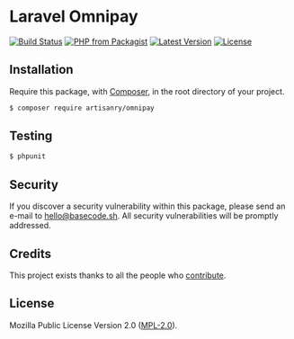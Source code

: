 # Laravel Omnipay

[![Build Status](https://img.shields.io/travis/artisanry/Omnipay/master.svg?style=flat-square)](https://travis-ci.org/artisanry/Omnipay)
[![PHP from Packagist](https://img.shields.io/packagist/php-v/artisanry/omnipay.svg?style=flat-square)]()
[![Latest Version](https://img.shields.io/github/release/artisanry/Omnipay.svg?style=flat-square)](https://github.com/artisanry/Omnipay/releases)
[![License](https://img.shields.io/packagist/l/artisanry/Omnipay.svg?style=flat-square)](https://packagist.org/packages/artisanry/Omnipay)

## Installation

Require this package, with [Composer](https://getcomposer.org/), in the root directory of your project.

``` bash
$ composer require artisanry/omnipay
```

## Testing

``` bash
$ phpunit
```

## Security

If you discover a security vulnerability within this package, please send an e-mail to hello@basecode.sh. All security vulnerabilities will be promptly addressed.

## Credits

This project exists thanks to all the people who [contribute](../../contributors).

## License

Mozilla Public License Version 2.0 ([MPL-2.0](./LICENSE)).
